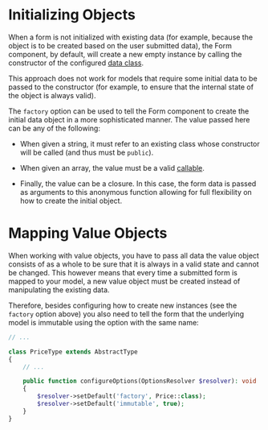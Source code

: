 Initializing Objects
====================

When a form is not initialized with existing data (for example, because the object is to be created based on the user
submitted data), the Form component, by default, will create a new empty instance by calling the constructor of the
configured [data class](https://symfony.com/doc/current/reference/forms/types/form.html#data-class).

This approach does not work for models that require some initial data to be passed to the constructor (for example, to
ensure that the internal state of the object is always valid).

The `factory` option can be used to tell the Form component to create the initial data object in a more sophisticated
manner. The value passed here can be any of the following:

* When given a string, it must refer to an existing class whose constructor will be called (and thus must be `public`).

* When given an array, the value must be a valid [callable](http://www.php.net/manual/en/function.is-callable.php).

* Finally, the value can be a closure. In this case, the form data is passed as arguments to this anonymous function
  allowing for full flexibility on how to create the initial object.

Mapping Value Objects
=====================

When working with value objects, you have to pass all data the value object consists of as a whole to be sure that it
is always in a valid state and cannot be changed. This however means that every time a submitted form is mapped to your
model, a new value object must be created instead of manipulating the existing data.

Therefore, besides configuring how to create new instances (see the `factory` option above) you also need to tell the
form that the underlying model is immutable using the option with the same name:

```php
// ...

class PriceType extends AbstractType
{
    // ...

    public function configureOptions(OptionsResolver $resolver): void
    {
        $resolver->setDefault('factory', Price::class);
        $resolver->setDefault('immutable', true);
    }
}
```
